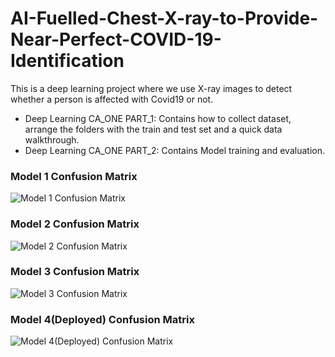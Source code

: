 # AI-Fuelled-Chest-X-ray-to-Provide-Near-Perfect-COVID-19-Identification
This is a deep learning project where we use X-ray images to detect whether a person is affected with Covid19 or not.

- Deep Learning CA_ONE PART_1: Contains how to collect dataset, arrange the folders with the train and test set and a quick data walkthrough. 
- Deep Learning CA_ONE PART_2: Contains Model training and evaluation.

### Model 1 Confusion Matrix
![Model 1 Confusion Matrix](https://user-images.githubusercontent.com/53637541/126764153-bc1f5751-1126-4253-bf1f-9e5adba9f27c.png)
### Model 2 Confusion Matrix
![Model 2 Confusion Matrix](https://user-images.githubusercontent.com/53637541/126764157-3401f739-3188-4de0-82dd-b8ccc1041d84.png)
### Model 3 Confusion Matrix
![Model 3 Confusion Matrix](https://user-images.githubusercontent.com/53637541/126764158-1d0bfa6b-4816-401c-b79c-0583a5bbb582.png)
### Model 4(Deployed) Confusion Matrix
![Model 4(Deployed) Confusion Matrix](https://user-images.githubusercontent.com/53637541/126765529-e6c4c69b-c34f-479c-b57b-842de424fff3.png)
